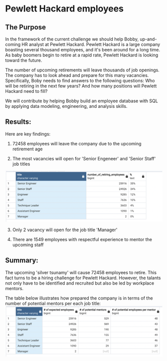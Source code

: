 # Pewlett Hackard employees

## The Purpose
In the framework of the current challenge we should help Bobby, up-and-coming HR analyst at Pewlett Hackard. Pewlett Hackard is a large company boasting several thousand employees, and it's been around for a long time. As baby boomers begin to retire at a rapid rate, Pewlett Hackard is looking toward the future. 

The number of upcoming retirements will leave thousands of job openings. The company has to look ahead and prepare for this many vacancies. Specifically, Boby needs to find answers to the following questions: Who will be retiring in the next few years? And how many positions will Pewlett Hackard need to fill?

We will contribute by helping Bobby build an employee database with SQL by applying data modeling, engineering, and analysis skills.

## Results: 

Here are key findings:

1. 72458 employees will leave the company due to the upcoming retirement age

2. The most vacancies will open for 'Senior Engeneer' and 'Senior Staff' job titles

<img src="https://github.com/ArmineKhanan/Pewlett_Hackard_employees/blob/main/How%20many%20roles%20will%20need%20to%20be%20filled.png" width="800" />

3. Only 2 vacancy will open for the job title 'Manager'

4. There are 1549 employees with respectful experience to mentor the upcoming staff

## Summary: 

The upcoming 'silver tsunamy' will cause 72458 employees to retire. This fact turns to be a hiring challenge for Pewlett Hackard. However, the talants not only have to be identified and recruited but also be led by workplace mentors. 

The table below illustrates how prepared the company is in terms of the number of potential mentors per each job title: 
<img src="https://github.com/ArmineKhanan/Pewlett_Hackard_employees/blob/main/Are%20there%20enough%20qualified%20employees.png" width="800" />
